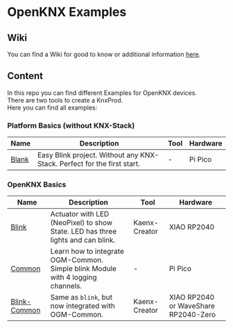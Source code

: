 # OpenKNX Examples

## Wiki
You can find a Wiki for good to know or additional information [here](https://github.com/thewhobox/KNX_Test/wiki).  

## Content

In this repo you can find different Examples for OpenKNX devices.  
There are two tools to create a KnxProd.  
Here you can find all examples:

### Platform Basics (without KNX-Stack)
|Name|Description|Tool|Hardware|
|---|---|---|---|
|[Blank](PiPico_RP2040_Blank/)|Easy Blink project. Without any KNX-Stack. Perfect for the first start.|-|Pi Pico|

### OpenKNX Basics
|Name|Description|Tool|Hardware|
|---|---|---|---|
|[Blink](XIAO_RP2040_Blink/)|Actuator with LED (NeoPixel) to show State. LED has three lights and can blink.|Kaenx-Creator|XIAO RP2040|
|[Common](PiPico_RP2040_Common/)|Learn how to integrate OGM-Common. Simple blink Module with 4 logging channels.|-|Pi Pico|
|[Blink-Common](XIAO_WS_RP2040_Blink_Common/)|Same as `blink`, but now integrated with OGM-Common.|Kaenx-Creator|XIAO RP2040 or WaveShare RP2040-Zero|